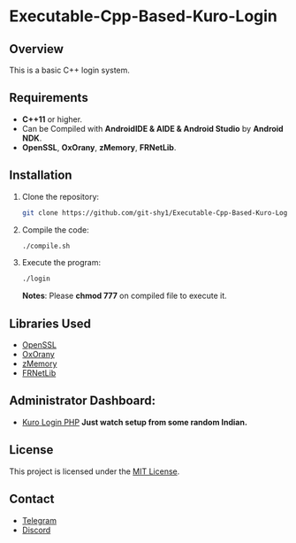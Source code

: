 
# Executable-Cpp-Based-Kuro-Login

## Overview

This is a basic C++ login system.

## Requirements

- **C++11** or higher.
- Can be Compiled with **AndroidIDE & AIDE & Android Studio** by **Android NDK**.
- **OpenSSL**, **OxOrany**, **zMemory**, **FRNetLib**.

## Installation

1. Clone the repository:
   ```sh
   git clone https://github.com/git-shy1/Executable-Cpp-Based-Kuro-Login.git
   ```
2. Compile the code:
   ```sh
   ./compile.sh
   ```

3. Execute the program:
   ```sh
   ./login
   ```
   **Notes**: Please **chmod 777** on compiled file to execute it.

## Libraries Used
- [OpenSSL](https://www.openssl.org/)
- [OxOrany](https://github.com/oxorany/oxorany)
- [zMemory](https://github.com/zmemory/zmemory)
- [FRNetLib](https://github.com/frnetlib/frnetlib)

## Administrator Dashboard:
- [Kuro Login PHP](https://github.com/git-shy1/Executable-Cpp-Based-Kuro-Login/blob/main/PHP-Files/KuroPanel.zip)
  **Just watch setup from some random Indian.**

## License
This project is licensed under the [MIT License](LICENSE).

## Contact
- [Telegram](https://t.me/ngocbaocheat/)
- [Discord](https://discord.com/invite/M2DNrQns)
